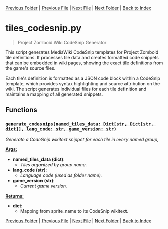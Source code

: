 [Previous Folder](../recipes/craft_recipes.md) | [Previous File](tiles_batch.md) | [Next File](tiles_infobox.md) | [Next Folder](../tools/compare_item_lists.md) | [Back to Index](../../index.md)

# tiles_codesnip.py

> Project Zomboid Wiki CodeSnip Generator

This script generates MediaWiki CodeSnip templates for Project Zomboid tile definitions.
It processes tile data and creates formatted code snippets that can be embedded in wiki
pages, showing the exact tile definitions from the game's source files.

Each tile's definition is formatted as a JSON code block within a CodeSnip template,
which provides syntax highlighting and source attribution on the wiki. The script
generates individual files for each tile definition and maintains a mapping of
all generated snippets.

## Functions

### [`generate_codesnips(named_tiles_data: Dict[str, Dict[str, dict]], lang_code: str, game_version: str)`](https://github.com/Vaileasys/pz-wiki_parser/blob/main/scripts/tiles/tiles_codesnip.py#L20)

_Generate a CodeSnip wikitext snippet for each tile in every named group,_

<ins>**Args:**</ins>
  - **named_tiles_data (dict)**:
      - _Tiles organized by group name._
  - **lang_code (str)**:
      - _Language code (used as folder name)._
  - **game_version (str)**:
      - _Current game version._

<ins>**Returns:**</ins>
  - **dict:**
      - Mapping from sprite_name to its CodeSnip wikitext.


[Previous Folder](../recipes/craft_recipes.md) | [Previous File](tiles_batch.md) | [Next File](tiles_infobox.md) | [Next Folder](../tools/compare_item_lists.md) | [Back to Index](../../index.md)
